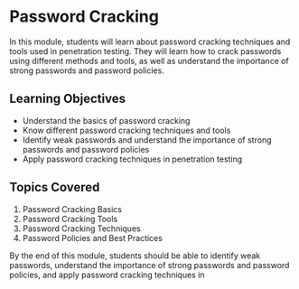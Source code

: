 # Password Cracking

In this module, students will learn about password cracking techniques and tools used in penetration testing. They will learn how to crack passwords using different methods and tools, as well as understand the importance of strong passwords and password policies.

## Learning Objectives

- Understand the basics of password cracking
- Know different password cracking techniques and tools
- Identify weak passwords and understand the importance of strong passwords and password policies
- Apply password cracking techniques in penetration testing

## Topics Covered

1. Password Cracking Basics
1. Password Cracking Tools
1. Password Cracking Techniques
1. Password Policies and Best Practices

By the end of this module, students should be able to identify weak passwords, understand the importance of strong passwords and password policies, and apply password cracking techniques in
